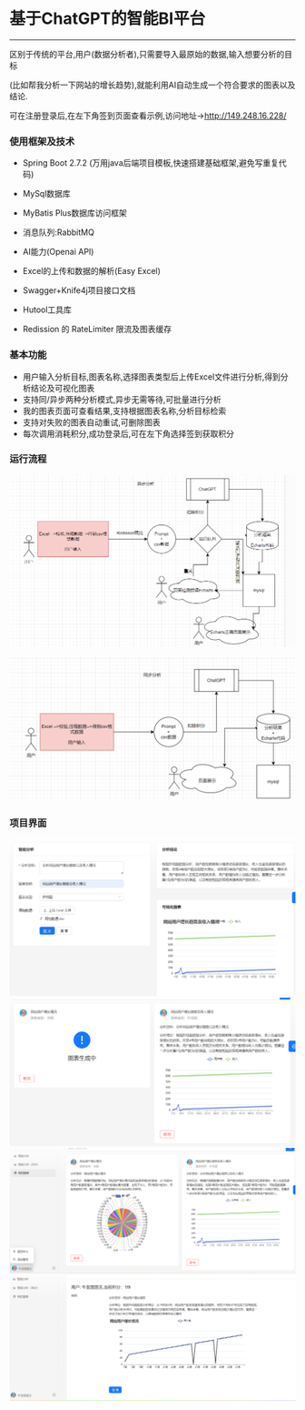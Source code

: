 
# 基于ChatGPT的智能BI平台

------

区别于传统的平台,用户(数据分析者),只需要导入最原始的数据,输入想要分析的目标

(比如帮我分析一下网站的增长趋势),就能利用AI自动生成一个符合要求的图表以及结论.

可在注册登录后,在左下角签到页面查看示例,访问地址->http://149.248.16.228/

### 使用框架及技术

- Spring Boot 2.7.2 (万用java后端项目模板,快速搭建基础框架,避免写重复代码)
- MySql数据库
- MyBatis Plus数据库访问框架
- 消息队列:RabbitMQ
- AI能力(Openai API)
- Excel的上传和数据的解析(Easy Excel)
- Swagger+Knife4j项目接口文档

- Hutool工具库
- Redission 的 RateLimiter 限流及图表缓存

### 基本功能

- 用户输入分析目标,图表名称,选择图表类型后上传Excel文件进行分析,得到分析结论及可视化图表
- 支持同/异步两种分析模式,异步无需等待,可批量进行分析
- 我的图表页面可查看结果,支持根据图表名称,分析目标检索
- 支持对失败的图表自动重试,可删除图表
- 每次调用消耗积分,成功登录后,可在左下角选择签到获取积分

### 运行流程

![](BI_backend-master/doc/ansyc.png)

![](BI_backend-master//doc/synchronization.png)

### 项目界面

![](BI_backend-master//doc/1.png)
![](BI_backend-master//doc/2.png)
![](BI_backend-master//doc/3.png)
![](BI_backend-master//doc/4.png)
